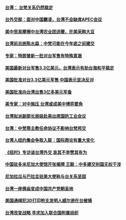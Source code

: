 #### [台湾： 台梵关系仍然稳定](../pages/zivymejqv_/4589641.md) 

#### [台外交部：面对中国霸凌，台湾不会缺席APEC会议](../pages/zivymejqv_/4589490.md) 

#### [美中贸易摩擦中台湾农业团送暖，在美采购大豆](../pages/zivymejqv_/4589260.md) 

#### [台湾前总统陈水扁：中梵可能在今年底之前建交](../pages/zivymejqv_/4587917.md) 

#### [专家：特朗普新一批对台军售有特殊意涵](../pages/zivymejqv_/4587098.md) 

#### [美国最新对台军售3.3亿美元，台湾表示有助台海和平稳定](../pages/zivymejqv_/4586188.md) 

#### [美国批准对台3.3亿美元军售 中国表示坚决反对](../pages/zivymejqv_/4586046.md) 

#### [美国批准向台湾出售3亿多美元军备](../pages/zivymejqv_/4586019.md) 

#### [美专家：对中施压 台湾或成美中博弈要角](../pages/zivymejqv_/4585435.md) 

#### [台湾拟派副部长层级赴美出席国防工业会议](../pages/zivymejqv_/4584469.md) 

#### [台湾：中梵蒂主教任命协议不影响台梵邦交](../pages/zivymejqv_/4583449.md) 

#### [台湾人纽约集会争取入联：国际舆论有重大变化](../pages/zivymejqv_/4583358.md) 

#### [《纽时》专访谈台湾外交   哀其不幸赞其有为](../pages/zivymejqv_/4582768.md) 

#### [中国驻多米尼加大使馆开张揭牌 王毅：中多建交别国无权干涉](../pages/zivymejqv_/4582673.md) 

#### [尼加拉瓜与巴拉圭驻美大使称与台关系坚固](../pages/zivymejqv_/4582274.md) 

#### [台湾一座佛庙变成中国共产党朝圣地](../pages/zivymejqv_/4581785.md) 

#### [美国通缉犯3D打印枪支发明人威尔逊在台被捕](../pages/zivymejqv_/4581688.md) 

#### [台湾改变战略 寻求加入联合国附属组织](../pages/zivymejqv_/4581581.md) 


